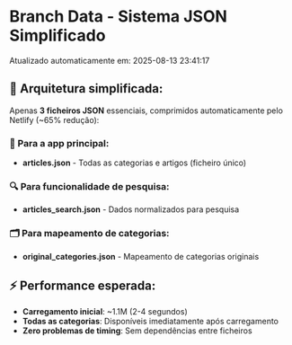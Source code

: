 # Branch Data - Sistema JSON Simplificado
Atualizado automaticamente em: 2025-08-13 23:41:17

## 🎯 Arquitetura simplificada:
Apenas **3 ficheiros JSON** essenciais, comprimidos automaticamente pelo Netlify (~65% redução):

### 📱 Para a app principal:
- **articles.json** - Todas as categorias e artigos (ficheiro único)

### 🔍 Para funcionalidade de pesquisa:
- **articles_search.json** - Dados normalizados para pesquisa

### 🗂️ Para mapeamento de categorias:
- **original_categories.json** - Mapeamento de categorias originais

## ⚡ Performance esperada:
- **Carregamento inicial**: ~1.1M (2-4 segundos)
- **Todas as categorias**: Disponíveis imediatamente após carregamento
- **Zero problemas de timing**: Sem dependências entre ficheiros
